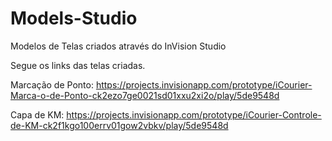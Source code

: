 # Models-Studio
Modelos de Telas criados através do InVision Studio

Segue os links das telas criadas.

Marcação de Ponto: https://projects.invisionapp.com/prototype/iCourier-Marca-o-de-Ponto-ck2ezo7ge0021sd01xxu2xi2o/play/5de9548d

Capa de KM: https://projects.invisionapp.com/prototype/iCourier-Controle-de-KM-ck2f1kgo100errv01gow2vbkv/play/5de9548d

